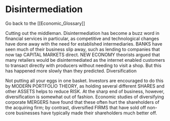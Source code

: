 # Disintermediation

Go back to the [[Economic_Glossary]]


Cutting out the middleman. Disintermediation has become a buzz word in financial services in particular, as competitive and technological changes have done away with the need for established intermediaries. BANKS have seen much of their business slip away, such as lending to companies that now tap CAPITAL MARKETS direct. NEW ECONOMY ­theorists argued that many retailers would be disintermediated as the internet enabled customers to transact directly with producers without needing to visit a shop. But this has happened more slowly than they predicted.
Diversification

Not putting all your eggs in one basket. Investors are encouraged to do this by MODERN PORTFOLIO THEORY, as holding several different SHARES and other ASSETS helps to reduce RISK. At the sharp end of business, however, diversification is somewhat out of fashion. Economic studies of diversifying corporate MERGERS have found that these often hurt the shareholders of the acquiring firm; by contrast, diversified FIRMS that have sold off non-core businesses have typically made their shareholders much better off.

